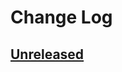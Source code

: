﻿# Change Log

<!--
All notable changes to the "experimental-theme" extension will be documented in this file.

Check [Keep a Changelog](http://keepachangelog.com/) for recommendations on how to structure this file.
 -->

## [Unreleased][]

[unreleased]: ./README.md
<!-- [0.0.0]: https://www.npmjs.com/package/@smotaal/tokenizer/v/0.0.0 -->
